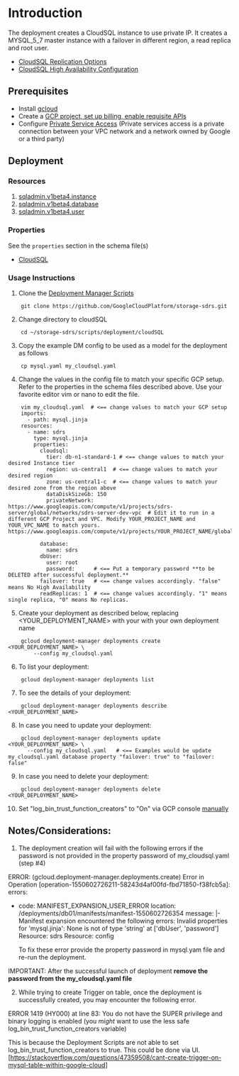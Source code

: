 # Introduction

The deployment creates a CloudSQL instance to use private IP.
It creates a MYSQL_5_7 master instance with a failover in different region, a read replica and root user.
- [CloudSQL Replication Options](https://cloud.google.com/sql/docs/mysql/replication/)
- [CloudSQL High Availability Configuration](https://cloud.google.com/sql/docs/mysql/high-availability)


## Prerequisites
- Install [gcloud](https://cloud.google.com/sdk)
- Create a [GCP project, set up billing, enable requisite APIs](../project/README.md)
- Configure [Private Service Access](https://cloud.google.com/vpc/docs/configure-private-services-access])
  (Private services access is a private connection between your VPC network and a network owned by Google or a third party)


## Deployment

### Resources

1. [sqladmin.v1beta4.instance](https://cloud.google.com/sql/docs/mysql/admin-api/v1beta4/instances)
2. [sqladmin.v1beta4.database](https://cloud.google.com/sql/docs/mysql/admin-api/v1beta4/databases)
3. [sqladmin.v1beta4.user](https://cloud.google.com/sql/docs/mysql/admin-api/v1beta4/users)


### Properties

See the `properties` section in the schema file(s)

- [CloudSQL](gs://sdrs/deployment-manager/CloudSQL/mysql.jinja.schema)



### Usage Instructions


1. Clone the [Deployment Manager Scripts](https://github.com/GoogleCloudPlatform/storage-sdrs.git)

```shell
    git clone https://github.com/GoogleCloudPlatform/storage-sdrs.git
```

2. Change directory to cloudSQL

```shell
    cd ~/storage-sdrs/scripts/deployment/cloudSQL
```

3. Copy the example DM config to be used as a model for the deployment as follows

```shell
    cp mysql.yaml my_cloudsql.yaml
```

4. Change the values in the config file to match your specific GCP setup.
   Refer to the properties in the schema files described above. Use your favorite
   editor vim or nano to edit the file.

```shell
    vim my_cloudsql.yaml  # <== change values to match your GCP setup
    imports:
      - path: mysql.jinja
    resources:
      - name: sdrs
        type: mysql.jinja
        properties:
          cloudsql:
            tier: db-n1-standard-1 # <== change values to match your desired Instance tier
            region: us-central1  # <== change values to match your desired region
            zone: us-central1-c  # <== change values to match your desired zone from the region above
            dataDiskSizeGb: 150
            privateNetwork: https://www.googleapis.com/compute/v1/projects/sdrs-server/global/networks/sdrs-server-dev-vpc  # Edit it to run in a different GCP Project and VPC. Modify YOUR_PROJECT_NAME and YOUR_VPC_NAME to match yours. https://www.googleapis.com/compute/v1/projects/YOUR_PROJECT_NAME/global/networks/YOUR_VPC_NAME

          database:
            name: sdrs
          dbUser:
            user: root
            password:      # <== Put a temporary password **to be DELETED after successful deployment.**
          failover: true   # <== change values accordingly. "false" means No High Availability
          readReplicas: 1  # <== change values accordingly. "1" means single replica, "0" means No replicas.

```



5. Create your deployment as described below, replacing <YOUR_DEPLOYMENT_NAME>
   with your with your own deployment name

```shell
    gcloud deployment-manager deployments create <YOUR_DEPLOYMENT_NAME> \
        --config my_cloudsql.yaml
```

6. To list your deployment:

```shell
    gcloud deployment-manager deployments list
```

7. To see the details of your deployment:

```shell
    gcloud deployment-manager deployments describe <YOUR_DEPLOYMENT_NAME>
```

8. In case you need to update your deployment:

```shell
    gcloud deployment-manager deployments update <YOUR_DEPLOYMENT_NAME> \
      --config my_cloudsql.yaml   # <== Examples would be update my_cloudsql.yaml database property "failover: true" to "failover: false"

```

9. In case you need to delete your deployment:

```shell
    gcloud deployment-manager deployments delete <YOUR_DEPLOYMENT_NAME>
```

10. Set "log_bin_trust_function_creators" to "On" via GCP console [manually](https://cloud.google.com/sql/docs/mysql/flags)




## Notes/Considerations:

1. The deployment creation will fail with the following errors if the  password is not provided in the property password of my_cloudsql.yaml (step #4)

ERROR: (gcloud.deployment-manager.deployments.create) Error in Operation [operation-1550602726211-58243d4af00fd-fbd71850-f38fcb5a]: errors:
- code: MANIFEST_EXPANSION_USER_ERROR
location: /deployments/db01/manifests/manifest-1550602726354
message: |-
  Manifest expansion encountered the following errors: Invalid properties for 'mysql.jinja':
  None is not of type 'string' at ['dbUser', 'password']
   Resource: sdrs Resource: config


   To fix these error provide the property password in mysql.yam file and re-run the deployment.

IMPORTANT: After the successful launch of deployment **remove the password from the my_cloudsql.yaml file**


2. While trying to create Trigger on table, once the deployment is successfully created, you may encounter the following error.

ERROR 1419 (HY000) at line 83: You do not have the SUPER privilege and binary logging is enabled (you *might* want to use the less safe log_bin_trust_function_creators variable)

This is because the Deployment Scripts are not able to set log_bin_trust_function_creators to true.
This could be done via UI. [https://stackoverflow.com/questions/47359508/cant-create-trigger-on-mysql-table-within-google-cloud]
